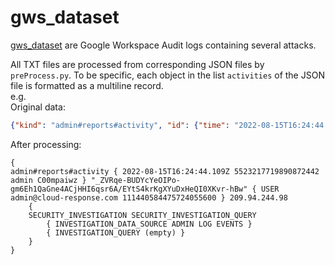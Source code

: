 # gws_dataset
[gws_dataset](https://github.com/invictus-ir/gws_dataset) are Google Workspace Audit logs containing several attacks.

All TXT files are processed from corresponding JSON files by `preProcess.py`. To be specific, each object in the list `activities` of the JSON file is formatted as a multiline record.  
e.g.   
Original data:
```json
{"kind": "admin#reports#activity", "id": {"time": "2022-08-15T16:24:44.109Z", "uniqueQualifier": "5523217719890872442", "applicationName": "admin", "customerId": "C00mpaiwz"}, "etag": "\"_ZVRqe-BUDYcYeOIPo-gm6Eh1QaGne4ACjHHI6qsr6A/EYtS4krKgXYuDxHeQI0XKvr-hBw\"", "actor": {"callerType": "USER", "email": "admin@cloud-response.com", "profileId": "111440584475724055600"}, "ipAddress": "209.94.244.98", "events": [{"type": "SECURITY_INVESTIGATION", "name": "SECURITY_INVESTIGATION_QUERY", "parameters": [{"name": "INVESTIGATION_DATA_SOURCE", "value": "ADMIN LOG EVENTS"}, {"name": "INVESTIGATION_QUERY", "value": "(empty)"}]}]}
```
After processing:
```
{
admin#reports#activity { 2022-08-15T16:24:44.109Z 5523217719890872442 admin C00mpaiwz } "_ZVRqe-BUDYcYeOIPo-gm6Eh1QaGne4ACjHHI6qsr6A/EYtS4krKgXYuDxHeQI0XKvr-hBw" { USER admin@cloud-response.com 111440584475724055600 } 209.94.244.98
	{
	SECURITY_INVESTIGATION SECURITY_INVESTIGATION_QUERY
		{ INVESTIGATION_DATA_SOURCE ADMIN LOG EVENTS }
		{ INVESTIGATION_QUERY (empty) }
	}
}
```